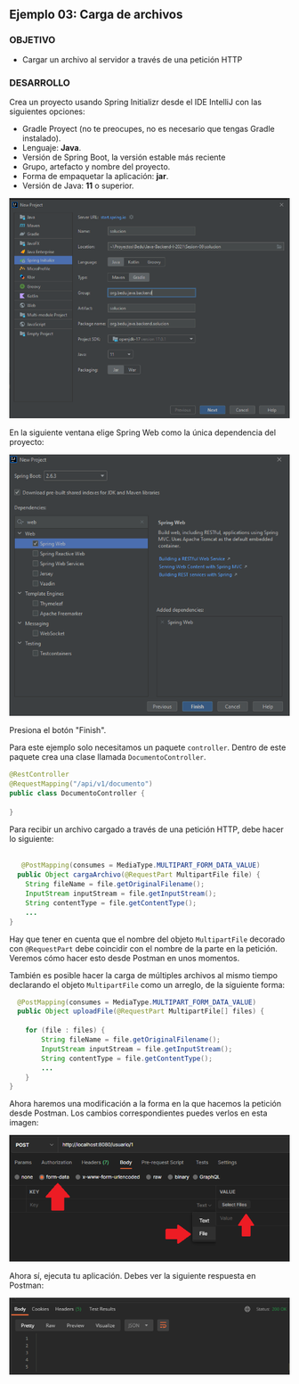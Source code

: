 ## Ejemplo 03: Carga de archivos

### OBJETIVO

- Cargar un archivo al servidor a través de una petición HTTP


### DESARROLLO

Crea un proyecto usando Spring Initializr desde el IDE IntelliJ con las siguientes opciones:

  - Gradle Proyect (no te preocupes, no es necesario que tengas Gradle instalado).
  - Lenguaje: **Java**.
  - Versión de Spring Boot, la versión estable más reciente
  - Grupo, artefacto y nombre del proyecto.
  - Forma de empaquetar la aplicación: **jar**.
  - Versión de Java: **11** o superior.

![](img/img_01.png)

En la siguiente ventana elige Spring Web como la única dependencia del proyecto:

![imagen](img/img_02.png)

Presiona el botón "Finish".

Para este ejemplo solo necesitamos un paquete `controller`. Dentro de este paquete crea una clase llamada `DocumentoController`. 


```java
@RestController
@RequestMapping("/api/v1/documento")
public class DocumentoController {
    
}
```

Para recibir un archivo cargado a través de una petición HTTP, debe hacer lo siguiente: 

```java

   @PostMapping(consumes = MediaType.MULTIPART_FORM_DATA_VALUE)
  public Object cargaArchivo(@RequestPart MultipartFile file) {
    String fileName = file.getOriginalFilename();
    InputStream inputStream = file.getInputStream();
    String contentType = file.getContentType();
    ...
}

```

Hay que tener en cuenta que el nombre del objeto `MultipartFile` decorado con `@RequestPart` debe coincidir con el nombre de la parte en la petición. Veremos cómo hacer esto desde Postman en unos momentos. 


También es posible hacer la carga de múltiples archivos al mismo tiempo declarando el objeto `MultipartFile` como un arreglo, de la siguiente forma:


```java
  @PostMapping(consumes = MediaType.MULTIPART_FORM_DATA_VALUE)
  public Object uploadFile(@RequestPart MultipartFile[] files) {
  
    for (file : files) {
        String fileName = file.getOriginalFilename();
        InputStream inputStream = file.getInputStream();
        String contentType = file.getContentType();
        ...
    }
}
```


Ahora haremos una modificación a la forma en la que hacemos la petición desde Postman. Los cambios correspondientes puedes verlos en esta imagen:

![](img/img_05.png)


Ahora sí, ejecuta tu aplicación. Debes ver la siguiente respuesta en Postman:

![](img/img_06.png)

